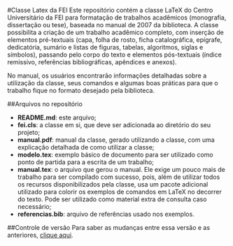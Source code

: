 #Classe Latex da FEI
Este repositório contém a classe LaTeX do Centro Universitário da FEI para formatação de trabalhos acadêmicos (monografia, dissertação ou tese), baseada no manual de 2007 da biblioteca. A classe possibilita a criação de um trabalho acadêmico completo, com inserção de elementos pré-textuais (capa, folha de rosto, ficha catalográfica, epígrafe, dedicatória, sumário e listas de figuras, tabelas, algoritmos, siglas e símbolos), passando pelo corpo do texto e elementos pós-textuais (índice remissivo, referências bibliográficas, apêndices e anexos).

No manual, os usuários encontrarão informações detalhadas sobre a utilização da classe, seus comandos e algumas boas práticas para que o trabalho fique no formato desejado pela biblioteca.

##Arquivos no repositório
- **README.md**: este arquivo;
- **fei.cls**: a classe em si, que deve ser adicionada ao diretório do seu projeto;
- **manual.pdf**: manual da classe, gerado utilizando a classe, com uma explicação detalhada de como utilizar a classe;
- **modelo.tex**: exemplo básico de documento para ser utilizado como ponto de partida para a escrita de um trabalho;
- **manual.tex**: o arquivo que gerou o manual. Ele exige um pouco mais de trabalho para ser compilado com sucesso, pois, além de utilizar todos os recursos disponibilizados pela classe, usa um pacote adicional utilizado para colorir os exemplos de comandos em LaTeX no decorrer do texto. Pode ser utilizado como material extra de consulta caso necessário;
- **referencias.bib**: arquivo de referências usado nos exemplos.

##Controle de versão
Para saber as mudanças entre essa versão e as anteriores, [clique aqui](https://github.com/Tetamusha/Classe-Latex-FEI/commits/master).
